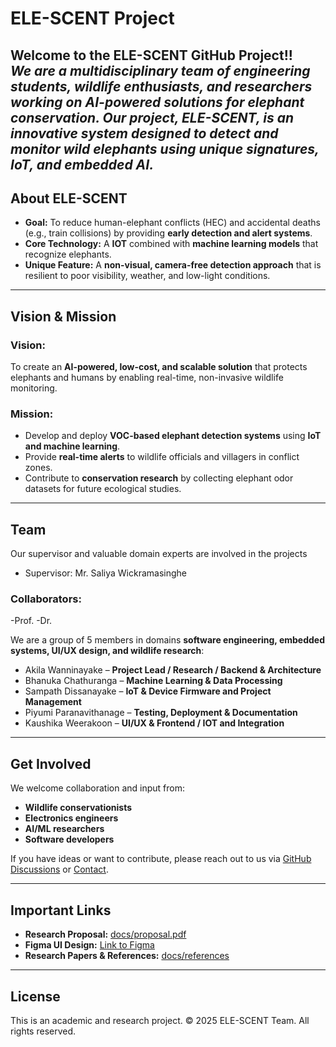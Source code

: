 # ELE-SCENT Project

Welcome to the **ELE-SCENT GitHub Project!**!  
*We are a multidisciplinary team of engineering students, wildlife enthusiasts, and researchers working on **AI-powered solutions for elephant conservation**. Our project, **ELE-SCENT**, is an innovative system designed to detect and monitor wild elephants using **unique signatures, IoT, and embedded AI**.*
---

## **About ELE-SCENT**
- **Goal:** To reduce human-elephant conflicts (HEC) and accidental deaths (e.g., train collisions) by providing **early detection and alert systems**.
- **Core Technology:** A **IOT** combined with **machine learning models** that recognize elephants.
- **Unique Feature:** A **non-visual, camera-free detection approach** that is resilient to poor visibility, weather, and low-light conditions.

---

## **Vision & Mission**
### **Vision:**  
To create an **AI-powered, low-cost, and scalable solution** that protects elephants and humans by enabling real-time, non-invasive wildlife monitoring.

### **Mission:**  
- Develop and deploy **VOC-based elephant detection systems** using **IoT and machine learning**.
- Provide **real-time alerts** to wildlife officials and villagers in conflict zones.
- Contribute to **conservation research** by collecting elephant odor datasets for future ecological studies.

---

## **Team**
Our supervisor and valuable domain experts are involved in the projects
- Supervisor: Mr. Saliya Wickramasinghe
### Collaborators: 
-Prof. 
-Dr.

We are a group of 5 members in domains **software engineering, embedded systems, UI/UX design, and wildlife research**:
- Akila Wanninayake – **Project Lead / Research / Backend & Architecture**
- Bhanuka Chathuranga – **Machine Learning & Data Processing**
- Sampath Dissanayake – **IoT & Device Firmware and Project Management**
- Piyumi Paranavithanage – **Testing, Deployment & Documentation**
- Kaushika Weerakoon – **UI/UX & Frontend / IOT and Integration**

---

## **Get Involved**
We welcome collaboration and input from:
- **Wildlife conservationists**
- **Electronics engineers**
- **AI/ML researchers**
- **Software developers**

If you have ideas or want to contribute, please reach out to us via [GitHub Discussions](#) or [Contact](#).

---

## **Important Links**
- **Research Proposal:** [docs/proposal.pdf](#)
- **Figma UI Design:** [Link to Figma](#)
- **Research Papers & References:** [docs/references](#)

---

## **License**
This is an academic and research project. © 2025 ELE-SCENT Team. All rights reserved.

